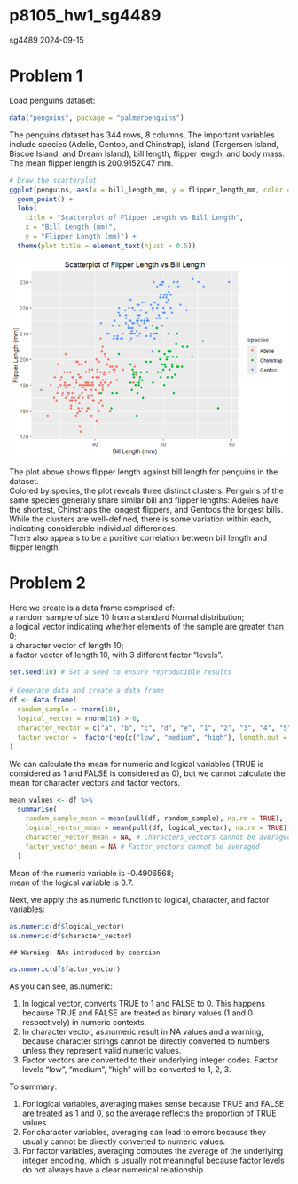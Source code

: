 p8105_hw1_sg4489
================
sg4489
2024-09-15

# Problem 1

Load penguins dataset:

``` r
data("penguins", package = "palmerpenguins")
```

The penguins dataset has 344 rows, 8 columns. The important variables
include species (Adelie, Gentoo, and Chinstrap), island (Torgersen
Island, Biscoe Island, and Dream Island), bill length, flipper length,
and body mass. The mean flipper length is 200.9152047 mm.

``` r
# Draw the scatterplot
ggplot(penguins, aes(x = bill_length_mm, y = flipper_length_mm, color = species)) +
  geom_point() +
  labs(
    title = "Scatterplot of Flipper Length vs Bill Length",
    x = "Bill Length (mm)", 
    y = "Flipper Length (mm)") +
  theme(plot.title = element_text(hjust = 0.5))
```

![](p8105_hw1_sg4489_files/figure-gfm/scatterplot-1.png)<!-- -->

The plot above shows flipper length against bill length for penguins in
the dataset.  
Colored by species, the plot reveals three distinct clusters. Penguins
of the same species generally share similar bill and flipper lengths:
Adelies have the shortest, Chinstraps the longest flippers, and Gentoos
the longest bills. While the clusters are well-defined, there is some
variation within each, indicating considerable individual differences.  
There also appears to be a positive correlation between bill length and
flipper length.

# Problem 2

Here we create is a data frame comprised of:  
a random sample of size 10 from a standard Normal distribution;  
a logical vector indicating whether elements of the sample are greater
than 0;  
a character vector of length 10;  
a factor vector of length 10, with 3 different factor “levels”.

``` r
set.seed(10) # Set a seed to ensure reproducible results

# Generate data and create a data frame
df <- data.frame(
  random_sample = rnorm(10),
  logical_vector = rnorm(10) > 0,
  character_vector = c("a", "b", "c", "d", "e", "1", "2", "3", "4", "5"),
  factor_vector =  factor(rep(c("low", "medium", "high"), length.out = 10))
)
```

We can calculate the mean for numeric and logical variables (TRUE is
considered as 1 and FALSE is considered as 0), but we cannot calculate
the mean for character vectors and factor vectors.

``` r
mean_values <- df %>%
  summarise(
    random_sample_mean = mean(pull(df, random_sample), na.rm = TRUE),
    logical_vector_mean = mean(pull(df, logical_vector), na.rm = TRUE),
    character_vector_mean = NA, # Characters_vectors cannot be averaged
    factor_vector_mean = NA # Factor_vectors cannot be averaged
  )
```

Mean of the numeric variable is -0.4906568;  
mean of the logical variable is 0.7.

Next, we apply the as.numeric function to logical, character, and factor
variables:

``` r
as.numeric(df$logical_vector) 
as.numeric(df$character_vector)
```

    ## Warning: NAs introduced by coercion

``` r
as.numeric(df$factor_vector)
```

As you can see, as.numeric:  
1. In logical vector, converts TRUE to 1 and FALSE to 0. This happens
because TRUE and FALSE are treated as binary values (1 and 0
respectively) in numeric contexts.  
2. In character vector, as.numeric result in NA values and a warning,
because character strings cannot be directly converted to numbers unless
they represent valid numeric values.  
3. Factor vectors are converted to their underlying integer codes.
Factor levels “low”, “medium”, “high” will be converted to 1, 2, 3.

To summary:  
1. For logical variables, averaging makes sense because TRUE and FALSE
are treated as 1 and 0, so the average reflects the proportion of TRUE
values.  
2. For character variables, averaging can lead to errors because they
usually cannot be directly converted to numeric values.  
3. For factor variables, averaging computes the average of the
underlying integer encoding, which is usually not meaningful because
factor levels do not always have a clear numerical relationship.
